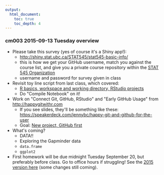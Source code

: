 ```yaml
---
output:
  html_document:
    toc: true
    toc_depth: 4
---
```


### cm003 2015-09-13 Tuesday overview

  * Please take this survey (yes of course it's a Shiny app!):
    - <http://shiny.stat.ubc.ca/STAT545/stat545-basic-info/>
    - this is how we get your GitHub username, match you against the course list, and give you a private course repository within the [STAT 545 Organization](https://github.com/STAT545-UBC)
    - username and password for survey given in class
  * Revisit toy line script from last class, which covered:
    - [R basics, workspace and working directory, RStudio projects](block002_hello-r-workspace-wd-project.html)
    - Do "Compile Notebook" on it!
  * Work on "Connect Git, GitHub, RStudio" and "Early GitHub Usage" from  <http://happygitwithr.com>
    - If you see slides, they'll be something like these:  <https://speakerdeck.com/jennybc/happy-git-and-github-for-the-user>
    - Goal: [New project, GitHub first](http://happygitwithr.com/new-github-first.html)
  * What's coming?
    - DATA!!
    - Exploring the Gapminder data
    - `data.frame`
    - `ggplot2`
  * First homework will be due midnight Tuesday September 20, but preferably before class. Go to office hours if struggling! See the [2015 version here](hw01_edit-README.html) (some changes still coming).

